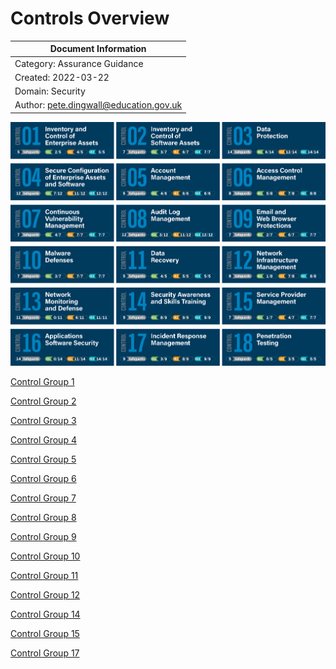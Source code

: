 # Controls Overview

| Document Information |
------------------------|
| Category: Assurance Guidance |
| Created: 2022-03-22 |
| Domain: Security |
| Author: pete.dingwall@education.gov.uk |

![Controls Overview](../Assurance/Images/Controls-V8-Grid-With-Safeguards.png)

[Control Group 1](../Assurance/ASU-CTG001-CIS-Control-Group1-Inventory_and_Control_of_Enterprise_Assets.md)

[Control Group 2](../Assurance/ASU-CTG002-CIS-Control-Group2-Inventory_and_Control_of_Software_Assets.md)

[Control Group 3](../Assurance/ASU-CTG003-CIS-Control-Group3-Data_Protection.md)

[Control Group 4](../Assurance/ASU-CTG004-CIS-Control-Group4-Secure_Configuration_of_Enterprise_Assets_and_Software.md)

[Control Group 5](../Assurance/ASU-CTG005-CIS-Control-Group5-Account_Management.md)

[Control Group 6](../Assurance/ASU-CTG006-CIS-Control-Group6-Access_Control_Management.md)

[Control Group 7](../Assurance/ASU-CTG007-CIS-Control-Group7-Continuous_Vulnerability_Management.md)

[Control Group 8](../Assurance/ASU-CTG008-CIS-Control-Group8-Audit_Log_Management.md)

[Control Group 9](../Assurance/ASU-CTG009-CIS-Control-Group9-Email_and_Web_Browser_Protections.md)

[Control Group 10](../Assurance/ASU-CTG010-CIS-Control-Group10-Malware_Defenses.md)

[Control Group 11](../Assurance/ASU-CTG011-CIS-Control-Group11-Data_Recovery.md)

[Control Group 12](../Assurance/ASU-CTG012-CIS-Control-Group12-Network_Infrastructure_Management.md)

[Control Group 14](../Assurance/ASU-CTG014-CIS-Control-Group14-Security_Awareness_and_Skills_Training.md)

[Control Group 15](../Assurance/ASU-CTG015-CIS-Control-Group15-Service_Provider_Management.md)

[Control Group 17](../Assurance/ASU-CTG017-CIS-Control-Group17-Incident_Response_Management.md)
